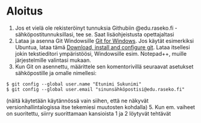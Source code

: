# Aloitus
1. Jos et vielä ole rekisteröinyt tunnuksia Githubiin @edu.raseko.fi -sähköpostitunnuksillasi, tee se. Saat lisäohjeistusta opettajaltasi
2. Lataa ja asenna Git Windowsille [Git for Windows](https://gitforwindows.org/). Jos käytät esimerkiksi Ubuntua, lataa tämä [Download, install and configure git](https://git-scm.com/).
Lataa itsellesi jokin tekstieditori ympäristöösi, Windowsille esim. Notepad++, muille järjestelmille valintasi mukaan.
4. Kun Git on asennettu, määrittele sen komentorivillä seuraavat asetukset sähköpostille ja omalle nimellesi:
```
$ git config --global user.name "Etunimi Sukunimi"
$ git config --global user.email "sinunsähköpostisi@edu.raseko.fi"
```
(näitä käytetään käytännössä vain siihen, että ne näkyvät versionhallintalogissa itse tekemiesi muutosten kohdalla)
5. Kun em. vaiheet on suoritettu, siirry suorittamaan kansioista 1 ja 2 löytyvät tehtävät
